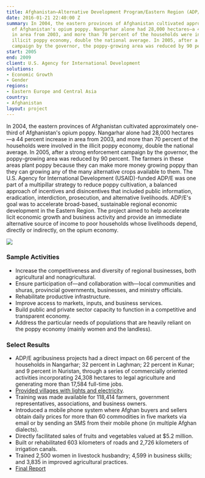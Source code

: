 ```yaml
---
title: Afghanistan—Alternative Development Program/Eastern Region (ADP/E)
date: 2016-01-21 22:40:00 Z
summary: In 2004, the eastern provinces of Afghanistan cultivated approximately one-third
  of Afghanistan's opium poppy. Nangarhar alone had 28,000 hectares—a 44 percent increase
  in area from 2003, and more than 70 percent of the households were involved in the
  illicit poppy economy, double the national average. In 2005, after a strong enforcement
  campaign by the governor, the poppy-growing area was reduced by 90 percent.
start: 2005
end: 2009
client: U.S. Agency for International Development
solutions:
- Economic Growth
- Gender
regions:
- Eastern Europe and Central Asia
country:
- Afghanistan
layout: project
---
```


In 2004, the eastern provinces of Afghanistan cultivated approximately one-third of Afghanistan's opium poppy. Nangarhar alone had 28,000 hectares—a 44 percent increase in area from 2003, and more than 70 percent of the households were involved in the illicit poppy economy, double the national average. In 2005, after a strong enforcement campaign by the governor, the poppy-growing area was reduced by 90 percent. The farmers in these areas plant poppy because they can make more money growing poppy than they can growing any of the many alternative crops available to them. The U.S. Agency for International Development (USAID)-funded ADP/E was one part of a multipillar strategy to reduce poppy cultivation, a balanced approach of incentives and disincentives that included public information, eradication, interdiction, prosecution, and alternative livelihoods. ADP/E's goal was to accelerate broad-based, sustainable regional economic development in the Eastern Region. The project aimed to help accelerate licit economic growth and business activity and provide an immediate alternative source of income to poor households whose livelihoods depend, directly or indirectly, on the opium economy.

![][1]

###  Sample Activities

* Increase the competitiveness and diversity of regional businesses, both agricultural and nonagricultural.
* Ensure participation of—and collaboration with—local communities and shuras, provincial governments, businesses, and ministry officials.
* Rehabilitate productive infrastructure.
* Improve access to markets, inputs, and business services.
* Build public and private sector capacity to function in a competitive and transparent economy.
* Address the particular needs of populations that are heavily reliant on the poppy economy (mainly women and the landless).

###  Select Results

* ADP/E agribusiness projects had a direct impact on 66 percent of the households in Nangarhar; 32 percent in Laghman; 22 percent in Kunar; and 9 percent in Nuristan, through a series of commercially oriented activities incorporating 24,308 hectares to legal agriculture and generating more than 17,584 full-time jobs.
* [Provided villages with lights and electricity](http://dai-global-developments.com/articles/-providing-an-afghan-village-with-lights-and-electricity?utm_source=daidotcom).
* Training was made available for 118,414 farmers, government representatives, associations, and business owners.
* Introduced a mobile phone system where Afghan buyers and sellers obtain daily prices for more than 60 commodities in five markets via email or by sending an SMS from their mobile phone (in multiple Afghan dialects).
* Directly facilitated sales of fruits and vegetables valued at $5.2 million.
* Built or rehabilitated 603 kilometers of roads and 2,726 kilometers of irrigation canals.
* Trained 2,500 women in livestock husbandry; 4,599 in business skills; and 3,835 in improved agricultural practices.
* [Final Report][2]

[1]: https://assetify-dai.com/projects/ADPE.jpg
[2]: http://dai.com/sites/default/files/pdfs/adpe_final_report.pdf
